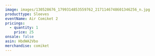 ```yaml
---
image: images/130528676_1799314853559762_2171146748601346256_n.jpg
producttype: Sleeves
eventName: Air Comiket 2
pricings:
  - quantity: 1
    price: 25
onsale: false
asin: HbdWA2Vbo
merchandise: comiket
---
```

